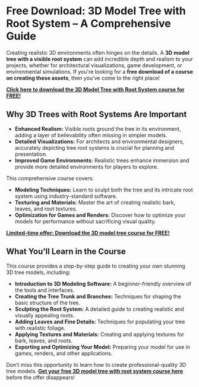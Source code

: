 # Free Download: 3D Model Tree with Root System – A Comprehensive Guide

Creating realistic 3D environments often hinges on the details. A **3D model tree with a visible root system** can add incredible depth and realism to your projects, whether for architectural visualizations, game development, or environmental simulations. If you're looking for a **free download of a course on creating these assets**, then you've come to the right place!

[**Click here to download the 3D Model Tree with Root System course for FREE!**](https://udemywork.com/3d-model-tree-with-root-system)

## Why 3D Trees with Root Systems Are Important

*   **Enhanced Realism:** Visible roots ground the tree in its environment, adding a layer of believability often missing in simpler models.
*   **Detailed Visualizations:** For architects and environmental designers, accurately depicting tree root systems is crucial for planning and presentation.
*   **Improved Game Environments:** Realistic trees enhance immersion and provide more detailed environments for players to explore.

This comprehensive course covers:

*   **Modeling Techniques:** Learn to sculpt both the tree and its intricate root system using industry-standard software.
*   **Texturing and Materials:** Master the art of creating realistic bark, leaves, and root textures.
*   **Optimization for Games and Renders:** Discover how to optimize your models for performance without sacrificing visual quality.

[**Limited-time offer: Download the 3D model tree course for FREE!**](https://udemywork.com/3d-model-tree-with-root-system)

## What You'll Learn in the Course

This course provides a step-by-step guide to creating your own stunning 3D tree models, including:

*   **Introduction to 3D Modeling Software:** A beginner-friendly overview of the tools and interfaces.
*   **Creating the Tree Trunk and Branches:** Techniques for shaping the basic structure of the tree.
*   **Sculpting the Root System:** A detailed guide to creating realistic and visually appealing roots.
*   **Adding Leaves and Fine Details:** Techniques for populating your tree with realistic foliage.
*   **Applying Textures and Materials:** Creating and applying textures for bark, leaves, and roots.
*   **Exporting and Optimizing Your Model:** Preparing your model for use in games, renders, and other applications.

Don’t miss this opportunity to learn how to create professional-quality 3D tree models. **[Get your free 3D model tree with root system course here](https://udemywork.com/3d-model-tree-with-root-system)** before the offer disappears!
